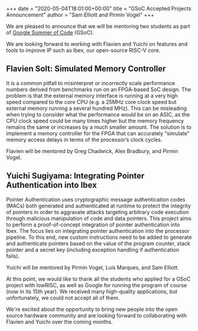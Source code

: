 +++
date = "2020-05-04T18:01:00+00:00"
title = "GSoC Accepted Projects Announcement"
author = "Sam Elliott and Pirmin Vogel"
+++

We are pleased to announce that we will be mentoring two students as part of [Google Summer of Code](https://summerofcode.withgoogle.com/) (GSoC).

We are looking forward to working with Flavien and Yuichi on features and tools to improve IP such as Ibex, our open-source RISC-V core.

## Flavien Solt: Simulated Memory Controller

It is a common pitfall to misinterpret or incorrectly scale performance numbers derived from benchmarks run on an FPGA-based SoC design.
The problem is that the external memory interface is running at a very high speed compared to the core CPU (e.g. a 25MHz core clock speed but external memory running a several hundred MHz).
This can be misleading when trying to consider what the performance would be on an ASIC, as the CPU clock speed could be many times higher but the memory frequency remains the same or increases by a much smaller amount.
The solution is to implement a memory controller for the FPGA that can accurately “simulate” memory access delays in terms of the processor’s clock cycles.

Flavien will be mentored by Greg Chadwick, Alex Bradbury, and Pirmin Vogel.

## Yuichi Sugiyama: Integrating Pointer Authentication into Ibex

Pointer Authentication uses cryptographic message authentication codes (MACs) both generated and authenticated at runtime to protect the integrity of pointers in order to aggravate attacks targeting arbitrary code execution through malicious manipulation of code and data pointers.
This project aims to perform a proof-of-concept integration of pointer authentication into Ibex.
The focus lies on integrating pointer authentication into the processor pipeline.
To this end, new custom instructions need to be added to generate and authenticate pointers based on the value of the program counter, stack pointer and a secret key (including exception handling if authentication fails).

Yuichi will be mentored by Pirmin Vogel, Luís Marques, and Sam Elliott.

At this point, we would like to thank all the students who applied for a GSoC project with lowRISC, as well as Google for running the program of course (now in its 15th year).
We received many high-quality applications, but unfortunately, we could not accept all of them.

We're excited about the opportunity to bring new people into the open source hardware community and are looking forward to collaborating with Flavien and Yuichi over the coming months.
